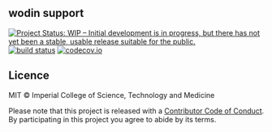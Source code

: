 ## wodin support

[![Project Status: WIP – Initial development is in progress, but there has not yet been a stable, usable release suitable for the public.](https://www.repostatus.org/badges/latest/wip.svg)](https://www.repostatus.org/#wip)
[![build status](https://github.com/mrc-ide/wodin-runner/workflows/ci/badge.svg)](https://github.com/mrc-ide/wodin-runner/actions)
[![codecov.io](https://codecov.io/github/mrc-ide/wodin-runner/coverage.svg?branch=master)](https://codecov.io/github/mrc-ide/wodin-runner?branch=master)

## Licence

MIT © Imperial College of Science, Technology and Medicine

Please note that this project is released with a [Contributor Code of Conduct](CONDUCT.md). By participating in this project you agree to abide by its terms.
